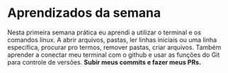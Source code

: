 # Aprendizados da semana
Nesta primeira semana prática eu aprendi a utilizar o terminal e os comandos linux. A abrir arquivos, pastas, ler linhas iniciais ou uma linha específica, procurar pro termos, remover pastas, criar arquivos. Também aprender a conectar meu terminal com o github e usar as funções do Git para controle de versões. **Subir meus commits e fazer meus PRs.**

